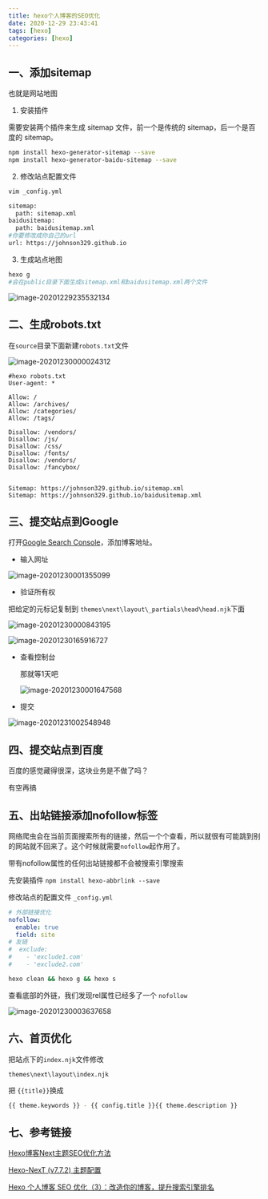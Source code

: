 ```yaml
---
title: hexo个人博客的SEO优化
date: 2020-12-29 23:43:41
tags: [hexo]
categories: [hexo]
---
```



## 一、添加sitemap


也就是网站地图

1. 安装插件

需要安装两个插件来生成 sitemap 文件，前一个是传统的 sitemap，后一个是百度的 sitemap。

```sh
npm install hexo-generator-sitemap --save
npm install hexo-generator-baidu-sitemap --save
```

2. 修改站点配置文件

<!--more-->

```sh
vim _config.yml
```

```bash
sitemap: 
  path: sitemap.xml
baidusitemap:
  path: baidusitemap.xml
#你要修改成你自己的url
url: https://johnson329.github.io
```

3. 生成站点地图

```sh
hexo g
#会在public目录下面生成sitemap.xml和baidusitemap.xml两个文件
```

![image-20201229235532134](https://i.loli.net/2020/12/29/4jbxmlC5a3W2uAn.png)

## 二、生成robots.txt

在`source`目录下面新建`robots.txt`文件

![image-20201230000024312](https://i.loli.net/2020/12/30/dkmP3yARu8NeYL7.png)

```
#hexo robots.txt
User-agent: *

Allow: /
Allow: /archives/
Allow: /categories/
Allow: /tags/

Disallow: /vendors/
Disallow: /js/
Disallow: /css/
Disallow: /fonts/
Disallow: /vendors/
Disallow: /fancybox/


Sitemap: https://johnson329.github.io/sitemap.xml
Sitemap: https://johnson329.github.io/baidusitemap.xml
```

## 三、提交站点到Google

打开[Google Search Console](https://www.google.com/webmasters/)，添加博客地址。

- 输入网址

![image-20201230001355099](https://i.loli.net/2020/12/30/IfLaYNJsiUoRKvO.png)

- 验证所有权

把给定的元标记复制到 `themes\next\layout\_partials\head\head.njk`下面

![image-20201230000843195](https://i.loli.net/2020/12/30/FxgivOn3aYrmpAc.png)



![image-20201230165916727](https://i.loli.net/2020/12/30/2hV1Nr4gK7o3wEd.png)

- 查看控制台

  那就等1天吧
  
  ![image-20201230001647568](https://i.loli.net/2020/12/30/dM5otXDI9gQ2CA8.png)	

- 提交

![image-20201231002548948](https://i.loli.net/2020/12/31/QJWBtjzAhlwn4ux.png)

## 四、提交站点到百度

百度的感觉藏得很深，这块业务是不做了吗？

有空再搞

## 五、出站链接添加nofollow标签

网络爬虫会在当前页面搜索所有的链接，然后一个个查看，所以就很有可能跳到别的网站就不回来了。这个时候就需要`nofollow`起作用了。

带有nofollow属性的任何出站链接都不会被搜索引擎搜索

先安装插件 `npm install hexo-abbrlink --save`

修改站点的配置文件 `_config.yml`

```yaml
# 外部链接优化
nofollow:
  enable: true
  field: site
# 友链
#  exclude:
#    - 'exclude1.com'
#    - 'exclude2.com'
```

```sh
hexo clean && hexo g && hexo s
```

查看底部的外链，我们发现rel属性已经多了一个 `nofollow`

![image-20201230003637658](https://i.loli.net/2020/12/30/PO4bsLTFEnM6oDV.png)

 

## 六、首页优化

把站点下的`index.njk`文件修改

`themes\next\layout\index.njk`

把 `{{title}}`换成  

```sh
{{ theme.keywords }} - {{ config.title }}{{ theme.description }}
```




## 七、参考链接

[Hexo博客Next主题SEO优化方法](https://hoxis.github.io/Hexo+Next%20SEO%E4%BC%98%E5%8C%96.html#comments)

[Hexo-NexT (v7.7.2) 主题配置](https://blog.csdn.net/iwyang/article/details/106989237)

[Hexo 个人博客 SEO 优化（3）：改造你的博客，提升搜索引擎排名](https://juejin.cn/post/6844903600485826567#heading-8)